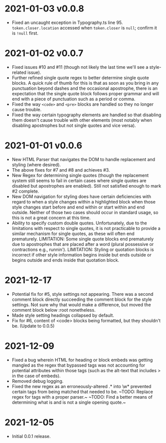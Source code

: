 # 2021-01-03 v0.0.8
 - Fixed an uncaught exception in Typography.ts line 95. `token.closer.location` accessed when `token.closer` is `null`; confirm it is `!null` first.

# 2021-01-02 v0.0.7
 - Fixed issues #10 and #11 (though not likely the last time we'll see a style-related issue).
 - Further refined single quote regex to better determine single quote blocks. A quick rule of thumb for this is that as soon as you bring in any punctuation beyond dashes and the occasional apostrophe, there is an expectation that the single quote block follows proper grammar and will end with a piece of punctuation such as a period or comma.
 - Fixed the way `<code>` and `<pre>` blocks are handled so they no longer cause trouble.
 - Fixed the way certain typography elements are handled so that disabling them doesn't cause trouble with other elements (most notably when disabling apostrophes but not single quotes and vice versa).

# 2021-01-01 v0.0.6
 - New HTML Parser that navigates the DOM to handle replacement and styling (where desired).
 - The above fixes for #7 and #8 and achieves #3.
 - New Regex for determining single quotes (though the replacement system still seems to fail in certain cases where single quotes are disabled but apostrophes are enabled). Still not satisfied enough to mark #2 complete.
 - New DOM navigation for styling does have certain deficiencies with regard to when a style changes within a highlighted block when those style changes start before and end within or start within and end outside. Neither of those two cases should occur in standard usage, so this is not a great concern at this time.
 - Ability to specify custom double quotes. Unfortunately, due to the limitations with respect to single quotes, it is not practicable to provide a similar mechanism for single quotes, as these will often end prematurely.
LIMITATION: Some single quote blocks end prematurely due to apostrophes that are placed after a word (plural possessive or contractions e.g., runnin').
LIMITATION: Styling or quotation blocks is incorrect if other style information begins inside but ends outside or begins outside and ends inside that quotation block.

# 2021-12-17
 - Potential fix for #5, style settings not appearing. There was a second comment block directly succeeding the comment block for the style settings. Not sure why that would make a difference, but moved the comment block below :root nonetheless.
 - Made style setting headings collapsed by default.
 - Fix for #6, content of \<code> blocks being formatted, but they shouldn't be. (Update to 0.0.5)

# 2021-12-09
 - Fixed a bug wherein HTML for heading or block embeds was getting mangled as the regex that bypassed tags was not accounting for potential attributes within those tags (such as the alt-text that includes > in the case of embeds).
 - Removed debug logging.
 - Fixed the new regex as an erroneously-altered .* into \w* prevented certain tags from being matched that needed to be.
~TODO: Replace regex for tags with a proper parser.~
~TODO: Find a better means of determining what is and is not a single opening quote.~

# 2021-12-05
- Initial 0.0.1 release.